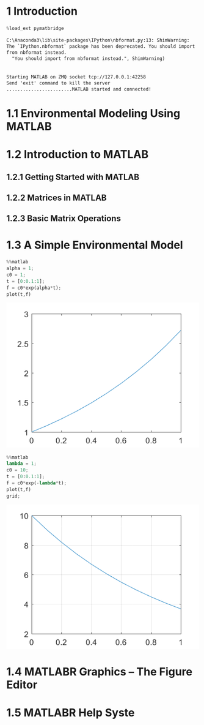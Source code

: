 
# 1 Introduction


```python
%load_ext pymatbridge
```

    C:\Anaconda3\lib\site-packages\IPython\nbformat.py:13: ShimWarning: The `IPython.nbformat` package has been deprecated. You should import from nbformat instead.
      "You should import from nbformat instead.", ShimWarning)
    

    Starting MATLAB on ZMQ socket tcp://127.0.0.1:42258
    Send 'exit' command to kill the server
    ........................MATLAB started and connected!
    

# 1.1 Environmental Modeling Using MATLAB

# 1.2 Introduction to MATLAB

## 1.2.1 Getting Started with MATLAB

## 1.2.2 Matrices in MATLAB

## 1.2.3 Basic Matrix Operations

# 1.3 A Simple Environmental Model


```python
%%matlab
alpha = 1;
c0 = 1;
t = [0:0.1:1];
f = c0*exp(alpha*t);
plot(t,f)
```


![png](Ch01_Introduction_files/Ch01_Introduction_8_0.png)



```python
%%matlab
lambda = 1; 
c0 = 10;
t = [0:0.1:1];
f = c0*exp(-lambda*t);
plot(t,f)
grid;
```


![png](Ch01_Introduction_files/Ch01_Introduction_9_0.png)


# 1.4 MATLABR Graphics – The Figure Editor

# 1.5 MATLABR Help Syste
